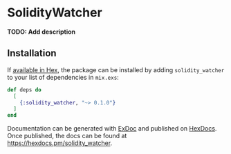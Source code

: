# SolidityWatcher

**TODO: Add description**

## Installation

If [available in Hex](https://hex.pm/docs/publish), the package can be installed
by adding `solidity_watcher` to your list of dependencies in `mix.exs`:

```elixir
def deps do
  [
    {:solidity_watcher, "~> 0.1.0"}
  ]
end
```

Documentation can be generated with [ExDoc](https://github.com/elixir-lang/ex_doc)
and published on [HexDocs](https://hexdocs.pm). Once published, the docs can
be found at <https://hexdocs.pm/solidity_watcher>.

